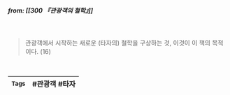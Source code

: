 <br/>

##### **from: [[300 『관광객의 철학』]]**  

<br/>

>관광객에서 시작하는 새로운 (타자의) 철학을 구상하는 것, 이것이 이 책의 목적이다. (16)  

<br/>

| <small> Tags </small> | #관광객  #타자 |
| --- | --- |

